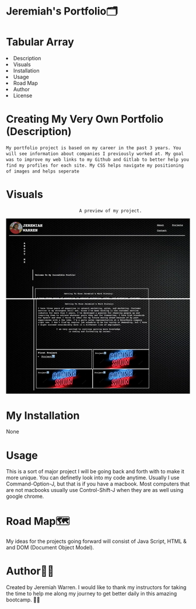 # Jeremiah's Portfolio🗂


# Tabular Array
<li>Description</li>
<li>Visuals</li>
<li>Installation</li>
<li>Usage</li>
<li>Road Map</li>
<li>Author</li>
<li>License</li>

# Creating My Very Own Portfolio (Description)

    My portfolio project is based on my career in the past 3 years. You will see information about companies I previously worked at. My goal was to improve my web links to my Github and Gitlab to better help you find my profiles for each site. My CSS helps navigate my positioning of images and helps seperate 

# Visuals
                                A preview of my project.

![Model](Images/Portfolio%20Photo%201.png)
![Model](Images/Portfolio%20Photo%202.png)

# My Installation
 None
# Usage

This is a sort of major project I will be going back and forth with to make it more unique. You can definetly look into my code anytime. Usually I use Command-Option-J, but that is if you have a macbook. Most computers that are not macbooks usually use Control-Shift-J when they are as well using google chrome.

# Road Map🗺

My ideas for the projects going forward will consist of Java Script, HTML & and DOM (Document Object Model).

# Author✍🏽
Created by Jeremiah Warren. I would like to thank my instructors for taking the time to help me along my journey to get better daily in this amazing bootcamp. 🙏🏽

